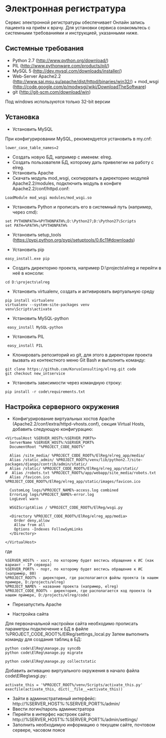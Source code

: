 Электронная регистратура
=================

Сервис электронной регистратуры обеспечивает Онлайн запись пациента на приём к врачу. 
Для установки сервиса ознакомьтесь с системными требованиями и инструкцией, указанными ниже.

Системные требования
-----------

* Python 2.7 (http://www.python.org/download/)
* PIL (http://www.pythonware.com/products/pil/)
* MySQL 5 (http://dev.mysql.com/downloads/installer/)
* Web-Server Apache2.2 (http://www.sai.msu.su/apache/dist/httpd/binaries/win32/) + mod_wsgi (http://code.google.com/p/modwsgi/wiki/DownloadTheSoftware)
* git (http://git-scm.com/download/win)

Под windows используются только 32-bit версии

Установка
-----------
* Установить MySQL

При конфигурировании MySQL, рекомендуется установить в my.cnf:

```
lower_case_table_names=2
```
* Создать новую БД, например с именем: elreg.
* Создать пользователя БД, которому дать привелегии на работу с elreg.
* Установить Apache
* Скачать модуль mod_wsgi, скопиррвать в директорию модулей Apache2.2/modules, подключить модуль в конфиге Apache2.2/conf/httpd.conf:

```
LoadModule mod_wsgi modules/mod_wsgi.so
```

* Установить Python и прописать его в системный путь (например, через cmd):

```
set PYTHONPATH=%PYTHONPATH%;D:\Python27;D:\Python27\Scripts
set PATH=%PATH%;%PYTHONPATH%
```

* Установить setup_tools (https://pypi.python.org/pypi/setuptools/0.6c11#downloads)

* Установить pip

```
easy_install.exe pip
```

* Создать директорию проекта, например D:\projects\elreg и перейти в неё в консоли:

```
cd D:\projects\elreg
```

* Установить virtualenv, создать и активировать виртуальную среду

```
pip install virtualenv
virtualenv --system-site-packages venv
venv\Scripts\activate
```

* Установить MySQL-python 

```
 easy_install MySQL-python
```

* Установить PIL 

```
 easy_install PIL
```

* Клонировать репозиторий из git, для этого в директории проекта вызвать из контекстного меню Git Bash и выполнить команду:

```
git clone https://github.com/KorusConsulting/elreg.git code
git checkout new_intservice
```

* Установить зависимости через командную строку:

```
pip install -r code\requirements.txt
```

Настройка серверного окружения
-----------

* Конфигурирование виртуальных хостов Apache (Apache2.2/conf/extra/httpd-vhosts.conf), секция Virtual Hosts, добавить следующую конфигурацию:

```
<VirtualHost %SERVER_HOST%:%SERVER_PORT%>
  ServerName %SERVER_HOST%:%SERVER_PORT%
  DocumentRoot "%PROJECT_CODE_ROOT%"
  
  Alias /site_media/ %PROJECT_CODE_ROOT%/ElReg/elreg_app/media/
  Alias /static_admin/ %PROJECT_ROOT%/venv/lib/python2.7/site-packages/django/contrib/admin/static/
  Alias /static/ %PROJECT_CODE_ROOT%/ElReg/elreg_app/static/
#  Alias /robots.txt %PROJECT_ROOT%/app/webapp/site_media/robots.txt
  Alias /favicon.ico %PROJECT_CODE_ROOT%/ElReg/elreg_app/static/images/favicon.ico
  
  CustomLog logs/%PROJECT_NAME%-access.log combined
  ErrorLog logs/%PROJECT_NAME%-error.log
  LogLevel warn
  
  WSGIScriptAlias / %PROJECT_CODE_ROOT%/ElReg/wsgi.py
  
  <Directory %PROJECT_CODE_ROOT%/ElReg/elreg_app/media>
    Order deny,allow
    Allow from all
    Options -Indexes FollowSymLinks
  </Directory>

</VirtualHost>
```

где

```
%SERVER_HOST% - хост, по которому будет вестись обращение к ИС (как вариант - IP сервера)
%SERVER_PORT% - порт, по которому будет вестись обращение к ИС (например, 80)
%PROJECT_ROOT% - директория, где располагаются файлы проекта (в нашем примере, D:/projects/elreg)
%PROJECT_NAME% - название проекта (например, elreg)
%PROJECT_CODE_ROOT% - директория, где располагается код проекта (в нашем примере, D:/projects/elreg/code)
```

* Перезапустить Apache

* Настройка сайта

Для первоначальной настройки сайта необходимо прописать параметры подключение к БД в файле %PROJECT_CODE_ROOT%/ElReg/settings_local.py 
Затем выполнить команду для создания таблиц в БД:

```
python code\ElReg\manage.py syncdb
python code\ElReg\manage.py migrate
```

```
python code\ElReg\manage.py collectstatic
```

Добавить активацию виртуального окружения в начало файла code\ElReg\wsgi.py:

```
activate_this = '%PROJECT_ROOT%/venv/Scripts/activate_this.py'
execfile(activate_this, dict(__file__=activate_this))
```

* Зайти в административный интерфейс: http://%SERVER_HOST%:%SERVER_PORT%/admin/
* Ввести логин/пароль администратора
* Перейти в интерфес настроек сайта: http://%SERVER_HOST%:%SERVER_PORT%/admin/settings/
* Заполнить необходимую информацию о текущем сайте, почтовом сервере, часовом поясе
